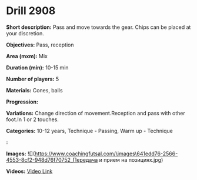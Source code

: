 # Drill 2908

**Short description:**
Pass and move towards the gear. Chips can be placed at your discretion.

**Objectives:**
Pass, reception

**Area (mxm):**
Mix

**Duration (min):**
10-15 min

**Number of players:**
5

**Materials:**
Cones, balls

**Progression:**


**Variations:**
Change direction of movement.Reception and pass with other foot.In 1 or 2 touches.

**Categories:**
10-12 years, Technique - Passing, Warm up - Technique

**:**


**Images:**
![](https://www.coachingfutsal.com/\images\641edd76-2566-4553-8cf2-948d76f70752_Передача и прием на позициях.jpg)

**Videos:**
[Video Link](https://www.youtube.com/embed/F-0mz-mxco0)

